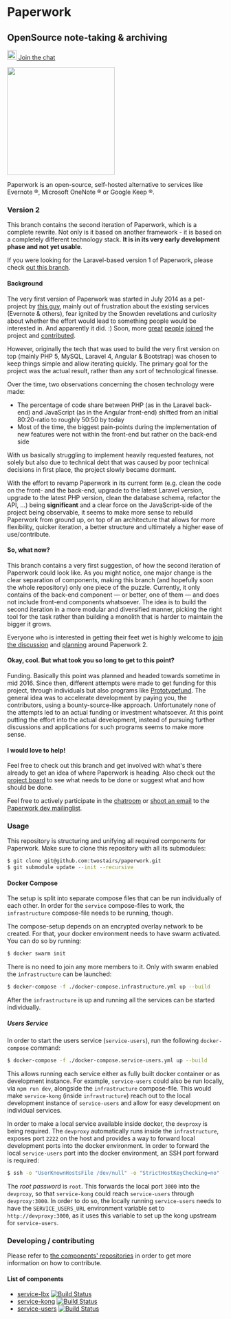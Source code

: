Paperwork
=========

## OpenSource note-taking & archiving

[<img src="https://about.riot.im/wp-content/themes/riot/img/tiny-riot.svg" width="22"/> Join the chat](https://riot.im/app/#/room/#paperwork:matrix.org)

<img src="https://raw.githubusercontent.com/twostairs/paperwork/master/paperwork-logo.png" width="250"/>

Paperwork is an open-source, self-hosted alternative to services like Evernote ®, Microsoft OneNote ® or Google Keep ®.

### Version 2

This branch contains the second iteration of Paperwork, which is a complete rewrite. Not only is it based on another framework - it is based on a completely different technology stack. **It is in its very early development phase and not yet usable**.

If you were looking for the Laravel-based version 1 of Paperwork, please check [out this branch](https://github.com/twostairs/paperwork/tree/1).

#### Background

The very first version of Paperwork was started in July 2014 as a pet-project by [this guy](https://twitter.com/mrusme), mainly out of frustration about the existing services (Evernote & others), fear ignited by the Snowden revelations and curiosity about whether the effort would lead to something people would be interested in. And apparently it did. :) Soon, more [great](https://github.com/Liongold) [people](https://github.com/joshlemer) [joined](https://github.com/JamborJan) the project and [contributed](https://github.com/twostairs/paperwork/graphs/contributors).

However, originally the tech that was used to build the very first version on top (mainly PHP 5, MySQL, Laravel 4, Angular & Bootstrap) was chosen to keep things simple and allow iterating quickly. The primary goal for the project was the actual result, rather than any sort of technological finesse.

Over the time, two observations concerning the chosen technology were made:

- The percentage of code share between PHP (as in the Laravel back-end) and JavaScript (as in the Angular front-end) shifted from an initial 80:20-ratio to roughly 50:50 by today
- Most of the time, the biggest pain-points during the implementation of new features were not within the front-end but rather on the back-end side

With us basically struggling to implement heavily requested features, not solely but also due to technical debt that was caused by poor technical decisions in first place, the project slowly became dormant.

With the effort to revamp Paperwork in its current form (e.g. clean the code on the front- and the back-end, upgrade to the latest Laravel version, upgrade to the latest PHP version, clean the database schema, refactor the API, ...) being **significant** and a clear force on the JavaScript-side of the project being observable, it seems to make more sense to rebuild Paperwork from ground up, on top of an architecture that allows for more flexibility, quicker iteration, a better structure and ultimately a higher ease of use/contribute.

#### So, what now?

This branch contains a very first suggestion, of how the second iteration of Paperwork could look like. As you might notice, one major change is the clear separation of components, making this branch (and hopefully soon the whole repository) only one piece of the puzzle. Currently, it only contains of the back-end component — or better, one of them — and does not include front-end components whatsoever. The idea is to build the second iteration in a more modular and diversified manner, picking the right tool for the task rather than building a monolith that is harder to maintain the bigger it grows.

Everyone who is interested in getting their feet wet is highly welcome to [join the discussion](https://riot.im/app/#/room/#paperwork:matrix.org) and [planning](https://github.com/twostairs/paperwork/projects/1?) around Paperwork 2.

#### Okay, cool. But what took you so long to get to this point?

Funding. Basically this point was planned and headed towards sometime in mid 2016. Since then, different attempts were made to get funding for this project, through individuals but also programs like [Prototypefund](https://prototypefund.de). The general idea was to accelerate development by paying you, the contributors, using a bounty-source-like approach. Unfortunately none of the attempts led to an actual funding or investment whatsoever. At this point putting the effort into the actual development, instead of pursuing further discussions and applications for such programs seems to make more sense.

#### I would love to help!

Feel free to check out this branch and get involved with what's there already to get an idea of where Paperwork is heading. Also check out the [project board](https://github.com/twostairs/paperwork/projects/1) to see what needs to be done or suggest what and how should be done.

Feel free to actively participate in the [chatroom](https://riot.im/app/#/room/#paperwork:matrix.org) or [shoot an email](mailto:paperwork-dev@googlegroups.com) to the [Paperwork dev mailinglist](https://groups.google.com/forum/#!forum/paperwork-dev).

### Usage

This repository is structuring and unifying all required components for Paperwork. Make sure to clone this repository with all its submodules:

```bash
$ git clone git@github.com:twostairs/paperwork.git
$ git submodule update --init --recursive
```

#### Docker Compose

The setup is split into separate compose files that can be run individually of each other. In order for the `service` compose-files to work, the `infrastructure` compose-file needs to be running, though.

The compose-setup depends on an encrypted overlay network to be created. For that, your docker environment needs to have swarm activated. You can do so by running:

```bash
$ docker swarm init
```

There is no need to join any more members to it. Only with swarm enabled the `infrastructure` can be launched:

```bash
$ docker-compose -f ./docker-compose.infrastructure.yml up --build
```

After the `infrastructure` is up and running all the services can be started individually.

##### Users Service

In order to start the users service (`service-users`), run the following `docker-compose` command:

```bash
$ docker-compose -f ./docker-compose.service-users.yml up --build
```

This allows running each service either as fully built docker container or as development instance. For example, `service-users` could also be run locally, via `npm run dev`, alongside the `infrastructure` compose-file. This would make `service-kong` (inside `infrastructure`) reach out to the local development instance of `service-users` and allow for easy development on individual services.

In order to make a local service available inside docker, the `devproxy` is being required. The `devproxy` automatically runs inside the `infrastructure`, exposes port `2222` on the host and provides a way to forward local development ports into the docker environment. In order to forward the local `service-users` port into the docker environment, an SSH port forward is required:

```bash
$ ssh -o "UserKnownHostsFile /dev/null" -o "StrictHostKeyChecking=no" -p 2222 -R 3000:127.0.0.1:3000 root@127.0.0.1
```

The *root password* is `root`. This forwards the local port `3000` into the `devproxy`, so that `service-kong` could reach `service-users` through `devproxy:3000`. In order to do so, the locally running `service-users` needs to have the `SERVICE_USERS_URL` environment variable set to `http://devproxy:3000`, as it uses this variable to set up the kong upstream for `service-users`.

### Developing / contributing

Please refer to [the components' repositories](https://github.com/paperworkco) in order to get more information on how to contribute.

#### List of components

- [service-lbx](https://github.com/paperworkco/service-lbx) [![Build Status](https://travis-ci.org/paperworkco/service-lbx.svg?branch=master)](https://travis-ci.org/twostairs/paperwork)
- [service-kong](https://github.com/paperworkco/service-kong) [![Build Status](https://travis-ci.org/paperworkco/service-kong.svg?branch=master)](https://travis-ci.org/twostairs/paperwork)
- [service-users](https://github.com/paperworkco/service-users) [![Build Status](https://travis-ci.org/paperworkco/service-users.svg?branch=master)](https://travis-ci.org/twostairs/paperwork)


